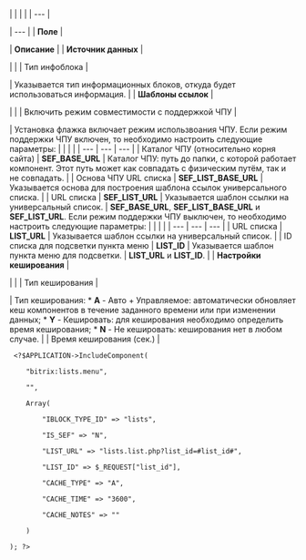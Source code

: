 |  |  |  |
| --- |

| --- |
| **Поле** |

| **Описание** |
| **Источник данных** |

| |
| Тип инфоблока |

| Указывается тип информационных блоков, откуда будет использоваться информация. |
| **Шаблоны ссылок** |

| |
| Включить режим совместимости с поддержкой ЧПУ |

| Установка флажка включает режим использвоания ЧПУ. Если режим поддержки ЧПУ включен, то необходимо настроить следующие параметры:     |  |  |  | | --- | --- | --- | | Каталог ЧПУ (относительно корня сайта) | **SEF\_BASE\_URL** | Каталог ЧПУ: путь до папки, с которой работает компонент. Этот путь может как совпадать с физическим путём, так и не совпадать. | | Основа ЧПУ URL списка | **SEF\_LIST\_BASE\_URL** | Указывается основа для построения шаблона ссылок универсального списка. | | URL списка | **SEF\_LIST\_URL** | Указывается шаблон ссылки на универсальный список. |  **SEF\_BASE\_URL**, **SEF\_LIST\_BASE\_URL** и **SEF\_LIST\_URL**.  Если режим поддержки ЧПУ выключен, то необходимо настроить следующие параметры:     |  |  |  | | --- | --- | --- | | URL списка | **LIST\_URL** | Указывается шаблон ссылки на универсальный список. | | ID списка для подсветки пункта меню | **LIST\_ID** | Указывается шаблон пункта меню для подсветки. |  **LIST\_URL** и **LIST\_ID**. |
| **Настройки кеширования** |

| |
| Тип кеширования |

| Тип кеширования:  * **A** - Авто + Управляемое: автоматически обновляет кеш компонентов в течение заданного времени или при изменении данных; * **Y** - Кешировать: для кеширования необходимо определить время кеширования; * **N** - Не кешировать: кеширования нет в любом случае. |
| Время кеширования (сек.) |

```
 <?$APPLICATION->IncludeComponent(

	"bitrix:lists.menu",

	"",

	Array(

		"IBLOCK_TYPE_ID" => "lists",

		"IS_SEF" => "N",

		"LIST_URL" => "lists.list.php?list_id=#list_id#",

		"LIST_ID" => $_REQUEST["list_id"],

		"CACHE_TYPE" => "A",

		"CACHE_TIME" => "3600",

		"CACHE_NOTES" => ""

	)

); ?>
```